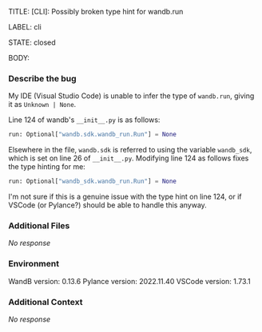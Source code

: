 TITLE:
[CLI]: Possibly broken type hint for wandb.run

LABEL:
cli

STATE:
closed

BODY:
### Describe the bug

My IDE (Visual Studio Code) is unable to infer the type of `wandb.run`, giving it as `Unknown | None`. 

Line 124 of wandb's `__init__.py` is as follows:

```python
run: Optional["wandb.sdk.wandb_run.Run"] = None
```

Elsewhere in the file, `wandb.sdk` is referred to using the variable `wandb_sdk`, which is set on line 26 of `__init__.py`. Modifying line 124 as follows fixes the type hinting for me:

```python
run: Optional["wandb_sdk.wandb_run.Run"] = None
```

I'm not sure if this is a genuine issue with the type hint on line 124, or if VSCode (or Pylance?) should be able to handle this anyway.

### Additional Files

_No response_

### Environment

WandB version: 0.13.6
Pylance version: 2022.11.40
VSCode version: 1.73.1

### Additional Context

_No response_

